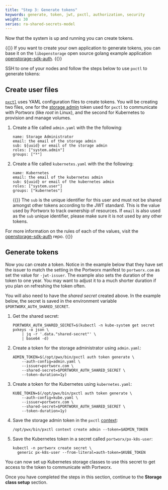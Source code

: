 ```yaml
---
title: "Step 3: Generate tokens"
keywords: generate, token, jwt, pxctl, authorization, security
weight: 30
series: ra-shared-secrets-model
---
```


Now that the system is up and running you can create tokens.

{{<info>}}
If you want to create your own application to generate tokens, you
can base it on the `libopenstorage` open source golang example application [openstorage-sdk-auth](https://github.com/libopenstorage/openstorage-sdk-auth).
{{</info>}}

SSH to one of your nodes and follow the steps below to use `pxctl` to generate tokens:

## Create user files

[`pxctl`](/reference/cli/authorization/#generate-tokens) uses YAML
configuration files to create tokens. You will be creating two files, one for the [storage admin](/concepts/authorization/overview/#the-administrator-role) token used for `pxctl` to communicate with Portworx
(like _root_ in Linux), and the second for Kubernetes to provision
and manage volumes.

1. Create a file called `admin.yaml` with the the following:

    ```text
    name: Storage Administrator
    email: the email of the storage admin
    sub: ${uuid} or email of the storage admin
    roles: ["system.admin"]
    groups: ["*"]
    ```

2. Create a file called `kubernetes.yaml` with the the following:

    ```text
    name: Kubernetes
    email: the email of the kubernetes admin
    sub: ${uuid} or email of the kubernetes admin
    roles: ["system.user"]
    groups: ["kubernetes"]
    ```

    {{<info>}}
The `sub` is the unique identifier for this user and must not be shared amongst
other tokens according to the JWT standard. This is the value used by Portworx
to track ownership of resources. If `email` is also used as the `sub` unique
identifier, please make sure it is not used by any other tokens.

For more information on the rules of each of the values, visit the
[openstorage-sdk-auth](https://github.com/libopenstorage/openstorage-sdk-auth#usage) repo.
    {{</info>}}

## Generate tokens

Now you can create a token. Notice in the example below that they have set the
issuer to match the setting in the Portworx manifest to `portworx.com` as set
the value for `-jwt-issuer`. The example also sets the duration of the token
to one year. You may want to adjust it to a much shorter duration if you plan
on refreshing the token often.

<!-- this isn't really concept information, so much as it's notes to the task, consider moving this information directly to the steps that occur with it. -->

You will also need to have the _shared secret_ created above. In the example below,
the secret is saved in the environment variable `$PORTWORX_AUTH_SHARED_SECRET`.

1. Get the shared secret:

    ```text
    PORTWORX_AUTH_SHARED_SECRET=$(kubectl -n kube-system get secret pxkeys -o json \
        | jq -r '.data."shared-secret"' \
        | base64 -d)
    ```

2. Create a token for the storage administrator using `admin.yaml`:

    ```text
    ADMIN_TOKEN=$(/opt/pwx/bin/pxctl auth token generate \
        --auth-config=admin.yaml \
        --issuer=portworx.com \
        --shared-secret=$PORTWORX_AUTH_SHARED_SECRET \
        --token-duration=1y)
    ```

3. Create a token for the Kubernetes using `kubernetes.yaml`:

    ```text
    KUBE_TOKEN=$(/opt/pwx/bin/pxctl auth token generate \
        --auth-config=kube.yaml \
        --issuer=portworx.com \
        --shared-secret=$PORTWORX_AUTH_SHARED_SECRET \
        --token-duration=1y)
    ```

3. Save the storage admin token in the `pxctl`
[context](/reference/cli/authorization/#contexts):

    ```text
    /opt/pwx/bin/pxctl context create admin --token=$ADMIN_TOKEN
    ```

4. Save the Kubernetes token in a secret called `portworx/px-k8s-user`:

    ```text
    kubectl -n portworx create secret \
      generic px-k8s-user --from-literal=auth-token=$KUBE_TOKEN
    ```

You can now set up Kubernetes storage classes to use this secret to
get access to the token to communicate with Portworx.

<!-- too much word repetition, reword -->

Once you have completed the steps in this section, continue to the **Storage class setup**
section.
